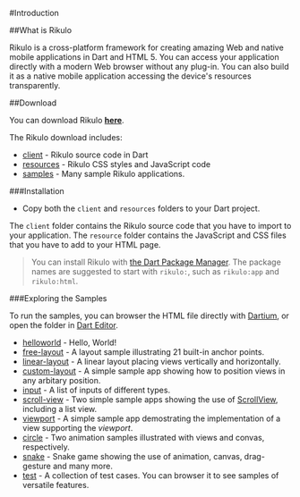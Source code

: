 #Introduction

##What is Rikulo

Rikulo is a cross-platform framework for creating amazing Web and native mobile applications
in Dart and HTML 5. You can access your application directly with a modern Web browser without
any plug-in. You can also build it as a native mobile application accessing the device's resources
transparently.

##Download

You can download Rikulo **[here](https://github.com/rikulo/rikulo/downloads)**.

The Rikulo download includes:

* [client](source:) - Rikulo source code in Dart
* [resources](source:) - Rikulo CSS styles and JavaScript code
* [samples](source:) - Many sample Rikulo applications.

###Installation

* Copy both the `client` and `resources` folders to your Dart project.

The `client` folder contains the Rikulo source code that you have to import to your application.  The `resource` folder contains the JavaScript and CSS files that you have to add to your HTML page.

> You can install Rikulo with [the Dart Package Manager](http://www.dartlang.org/docs/pub-package-manager/). The package names are suggested to start with `rikulo:`, such as  `rikulo:app` and `rikulo:html`.

###Exploring the Samples

To run the samples, you can browser the HTML file directly with [Dartium](http://www.dartlang.org/dartium/), or open the folder in [Dart Editor](http://www.dartlang.org/docs/editor/).

* [helloworld](source:samples/helloworld) - Hello, World!
* [free-layout](source:samples/free-layout) - A layout sample illustrating 21 built-in anchor points.
* [linear-layout](source:samples/linear-layout) -
A linear layout placing views vertically and horizontally.
* [custom-layout](source:samples/custom-layout) -
A simple sample app showing how to position views in any arbitary position.
* [input](source:samples/input) -
A list of inputs of different types.
* [scroll-view](source:samples/scroll-view) -
Two simple sample apps showing the use of [ScrollView](api:view), including a list view.
* [viewport](source:samples/viewport) -
A simple sample app demostrating the implementation of a view supporting the *viewport*.
* [circle](source:samples/circle) -
Two animation samples illustrated with views and convas, respectively.
* [snake](source:samples/snake) -
Snake game showing the use of animation, canvas, drag-gesture and many more.
* [test](source:samples/test) -
A collection of test cases. You can browser it to see samples of versatile features.
